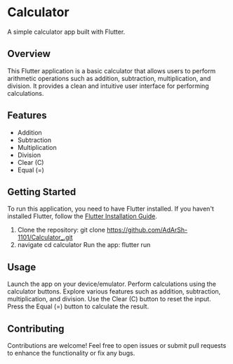 # Calculator

A simple calculator app built with Flutter.

## Overview

This Flutter application is a basic calculator that allows users to perform arithmetic operations such as addition, subtraction, multiplication, and division. It provides a clean and intuitive user interface for performing calculations.

## Features

- Addition
- Subtraction
- Multiplication
- Division
- Clear (C)
- Equal (=)

## Getting Started

To run this application, you need to have Flutter installed. If you haven't installed Flutter, follow the [Flutter Installation Guide](https://flutter.dev/docs/get-started/install).

1. Clone the repository:
   git clone https://github.com/AdArSh-1101/Calculator_.git
1. navigate
   cd calculator
Run the app:
  flutter run

## Usage
Launch the app on your device/emulator.
Perform calculations using the calculator buttons.
Explore various features such as addition, subtraction, multiplication, and division.
Use the Clear (C) button to reset the input.
Press the Equal (=) button to calculate the result.


## Contributing
Contributions are welcome! Feel free to open issues or submit pull requests to enhance the functionality or fix any bugs.
